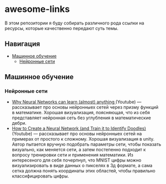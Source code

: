 # awesome-links

В этом репозитории я буду собирать различного рода ссылки на ресурсы, которые качественно передают суть темы.

## Навигация
- [Машинное обучение](#машинное-обучение)
  * [Нейронные сети](#нейронные-сети)



## Машинное обучение

### Нейронные сети
* [Why Neural Networks can learn (almost) anything ](https://youtu.be/0QczhVg5HaI)(Youtube) — рассказывает про основы нейронныех сетей через призму функций в математике. Хорошая визуализация, поясняющая, что из себя представляет нейронная сеть без углубления в математические дебри.
* [How to Create a Neural Network (and Train it to Identify Doodles)](https://youtu.be/hfMk-kjRv4c)(Youtube) — рассказывает про основы нейронныех сетей на примерах от простого к сложному. Хорошая визуализация в unity. Автор пытается вручную подобрать параметры сети, чтобы показать визуально, как меняется сети, а затем постепенно подходит к вопросу тренировки сети и применения математики. Из интересеного для себя почерпнул, что MNIST цифры можно визуализировать в виде данных о пикселях в 3д формате, а сама сетка должна понять координаты этих областей, чтобы правильно классифицировать цифры.





